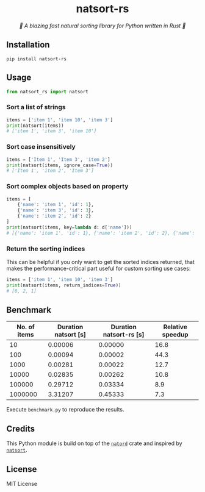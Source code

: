 <h1 align="center">natsort-rs</h1>
<p align="center">
    <em>🚀 A blazing fast natural sorting library for Python written in Rust 🦀</em>
</p>

## Installation

```
pip install natsort-rs
```

## Usage

```py
from natsort_rs import natsort
```

### Sort a list of strings

```py
items = ['item 1', 'item 10', 'item 3']
print(natsort(items))  
# ['item 1', 'item 3', 'item 10']
```

### Sort case insensitively

```py
items = ['Item 1', 'Item 3', 'item 2']
print(natsort(items, ignore_case=True))
# ['Item 1', 'item 2', 'Item 3']
```

### Sort complex objects based on property

```py
items = [
    {'name': 'item 1', 'id': 1},
    {'name': 'item 3', 'id': 3},
    {'name': 'item 2', 'id': 2}
]
print(natsort(items, key=lambda d: d['name']))
# [{'name': 'item 1', 'id': 1}, {'name': 'item 2', 'id': 2}, {'name': 'item 3', 'id': 3}]
```

### Return the sorting indices

This can be helpful if you only want to get the sorted indices returned, that makes the performance-critical part
useful for custom sorting use cases:

```py
items = ['item 1', 'item 10', 'item 3']
print(natsort(items, return_indices=True))  
# [0, 2, 1]
```

## Benchmark

| No. of items | Duration natsort [s] | Duration natsort-rs [s] | Relative speedup |
|-----|-----|-----|-----|
| 10 | 0.00006 | 0.00000 | 16.8 |
| 100 | 0.00094 | 0.00002 | 44.3 |
| 1000 | 0.00281 | 0.00022 | 12.7 |
| 10000 | 0.02835 | 0.00262 | 10.8 |
| 100000 | 0.29712 | 0.03334 | 8.9 |
| 1000000 | 3.31207 | 0.45333 | 7.3 |

Execute `benchmark.py` to reproduce the results.

## Credits

This Python module is build on top of the [`natord`](https://docs.rs/natord/latest/natord/) crate and inspired by [`natsort`](https://pypi.org/project/natsort/).


## License

MIT License